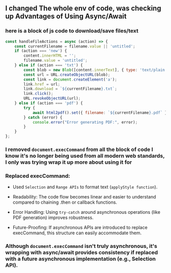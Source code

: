 ## I changed The whole env of code, was checking up  Advantages of Using Async/Await

### here is a block of js code to download/save files/text
```JavaScript 
const handleFileActions = async (action) => {
    const currentFilename = filename.value || 'untitled';
    if (action === 'new') {
        content.innerHTML = '';
        filename.value = 'untitled';
    } else if (action === 'txt') {
        const blob = new Blob([content.innerText], { type: 'text/plain' });
        const url = URL.createObjectURL(blob);
        const link = document.createElement('a');
        link.href = url;
        link.download = `${currentFilename}.txt`;
        link.click();
        URL.revokeObjectURL(url);
    } else if (action === 'pdf') {
        try {
            await html2pdf().set({ filename: `${currentFilename}.pdf` }).from(content).save();
        } catch (error) {
            console.error("Error generating PDF:", error);
        }
    }
};
```

### I removed ```document.execCommand``` from all the block of code I know it's no longer being used from all modern web standards, I only was trying wrap it up more about using it for 
### Replaced execCommand:
*  Used ``Selection`` and ```Range APIs``` to format text (```applyStyle function```).

* Readability: The code flow becomes linear and easier to understand compared to chaining .then or 
 callback functions.
* Error Handling: Using ```try-catch``` around asynchronous operations (like PDF generation) improves robustness.
* Future-Proofing: If asynchronous APIs are introduced to replace execCommand, this structure can easily accommodate them.

### Although ```document.execCommand``` isn't truly asynchronous, it's wrapping with async/await provides consistency if replaced with a future asynchronous implementation (e.g., Selection API).

